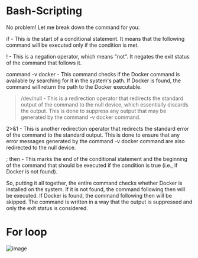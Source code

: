 # Bash-Scripting

No problem! Let me break down the command for you:


if - This is the start of a conditional statement. It means that the following command will be executed only if the condition is met.


! - This is a negation operator, which means "not". It negates the exit status of the command that follows it.


command -v docker - This command checks if the Docker command is available by searching for it in the system's path. If Docker is found, the command will return the path to the Docker executable.


> /dev/null - This is a redirection operator that redirects the standard output of the command to the null device, which essentially discards the output. This is done to suppress any output that may be generated by the command -v docker command.


2>&1 - This is another redirection operator that redirects the standard error of the command to the standard output. This is done to ensure that any error messages generated by the command -v docker command are also redirected to the null device.


; then - This marks the end of the conditional statement and the beginning of the command that should be executed if the condition is true (i.e., if Docker is not found).


So, putting it all together, the entire command checks whether Docker is installed on the system. If it is not found, the command following then will be executed. If Docker is found, the command following then will be skipped. The command is written in a way that the output is suppressed and only the exit status is considered.

# For loop 

![image](https://user-images.githubusercontent.com/88409463/235396277-cb7f3e2a-6798-4b91-8579-18cec156118c.png)


